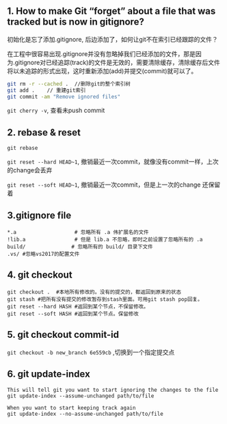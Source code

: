 ## 1. How to make Git “forget” about a file that was tracked but is now in gitignore?

初始化是忘了添加.gitignore, 后边添加了，如何让git不在索引已经跟踪的文件？

在工程中很容易出现.gitignore并没有忽略掉我们已经添加的文件，那是因为.gitignore对已经追踪(track)的文件是无效的，需要清除缓存，清除缓存后文件将以未追踪的形式出现，这时重新添加(add)并提交(commit)就可以了。
``` sh
git rm -r --cached .  //删除git的整个索引树
git add .    // 重建git索引
git commit -am "Remove ignored files"
```

`git cherry -v`, 查看未push commit

## 2. rebase & reset

`git rebase`

`git reset --hard HEAD~1`, 撤销最近一次commit，就像没有commit一样，上次的change会丢弃

`git reset --soft HEAD~1`, 撤销最近一次commit，但是上一次的change 还保留着

## 3.gitignore file

``` 
*.a                   # 忽略所有 .a 伟扩展名的文件
!lib.a                # 但是 lib.a 不忽略，即时之前设置了忽略所有的 .a
build/               # 忽略所有的 build/ 目录下文件
.vs/ #忽略vs2017的配置文件
```

## 4. git checkout
```
git checkout .  #本地所有修改的。没有的提交的，都返回到原来的状态
git stash #把所有没有提交的修改暂存到stash里面。可用git stash pop回复。
git reset --hard HASH #返回到某个节点，不保留修改。
git reset --soft HASH #返回到某个节点。保留修改
```

## 5. git checkout commit-id
`git checkout -b new_branch 6e559cb` ,切换到一个指定提交点

## 6. git update-index
```
This will tell git you want to start ignoring the changes to the file
git update-index --assume-unchanged path/to/file

When you want to start keeping track again
git update-index --no-assume-unchanged path/to/file
```